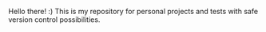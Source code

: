 Hello there! :)
This is my repository for personal projects and tests with safe version control possibilities.
